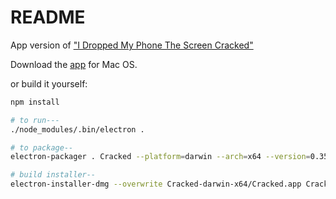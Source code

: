 # README #

App version of ["I Dropped My Phone The Screen Cracked"](https://github.com/billorcutt/i_dropped_my_phone_the_screen_cracked)

Download the [app](https://github.com/billorcutt/Cracked/releases/download/0.1.0/Cracked.dmg) for Mac OS.

or build it yourself:

```bash
npm install

# to run---
./node_modules/.bin/electron . 

# to package--
electron-packager . Cracked --platform=darwin --arch=x64 --version=0.35.6 --icon=<path-to>/cracked.icns

# build installer--
electron-installer-dmg --overwrite Cracked-darwin-x64/Cracked.app Cracked --out=Installers/
```
